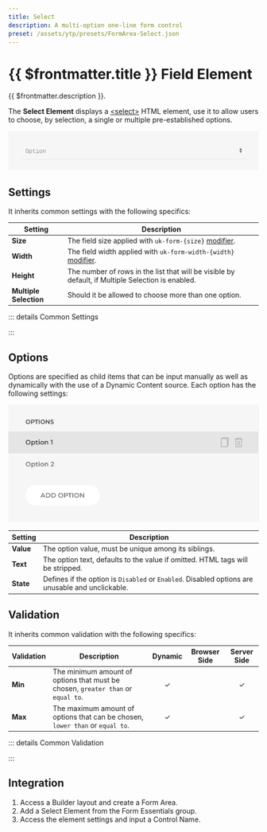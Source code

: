 ```yaml
---
title: Select
description: A multi-option one-line form control
preset: /assets/ytp/presets/FormArea-Select.json
---
```


# {{ $frontmatter.title }} Field Element

{{ $frontmatter.description }}.

The **Select Element** displays a [\<select\>](https://developer.mozilla.org/en-US/docs/Web/HTML/Element/select) HTML element, use it to allow users to choose, by selection, a single or multiple pre-established options.

![Select Element](./assets/select.webp)

## Settings

It inherits common settings with the following specifics:

| Setting | Description |
| ------- | ----------- |
| **Size** | The field size applied with `uk-form-{size}` [modifier](https://getuikit.com/docs/form#size-modifiers). |
| **Width** | The field width applied with `uk-form-width-{width}` [modifier](https://getuikit.com/docs/form#width-modifiers). |
| **Height** | The number of rows in the list that will be visible by default, if Multiple Selection is enabled. |
| **Multiple Selection** | Should it be allowed to choose more than one option. |

::: details Common Settings
<!--@include: ./_partials/common-settings.md-->
:::

## Options

Options are specified as child items that can be input manually as well as dynamically with the use of a Dynamic Content source. Each option has the following settings:

![Field Options](./assets/options.webp)

| Setting | Description |
| ------- | ----------- |
| **Value** | The option value, must be unique among its siblings. | &#x2713; |
| **Text** | The option text, defaults to the value if omitted. HTML tags will be stripped. | &#x2713; |
| **State** | Defines if the option is `Disabled` or `Enabled`. Disabled options are unusable and unclickable. | &#x2713; |

## Validation

It inherits common validation with the following specifics:

| Validation | Description | Dynamic | Browser Side | Server Side |
| ---------- | ----------- | :-----: | :----------: | :---------: |
| **Min** | The minimum amount of options that must be chosen, `greater than` or `equal to`. | &#x2713; | | &#x2713; |
| **Max** | The maximum amount of options that can be chosen, `lower than` or `equal to`. | &#x2713; | | &#x2713; |

::: details Common Validation
<!--@include: ./_partials/common-validation.md-->
:::

## Integration

1. Access a Builder layout and create a Form Area.
1. Add a Select Element from the Form Essentials group.
1. Access the element settings and input a Control Name.

